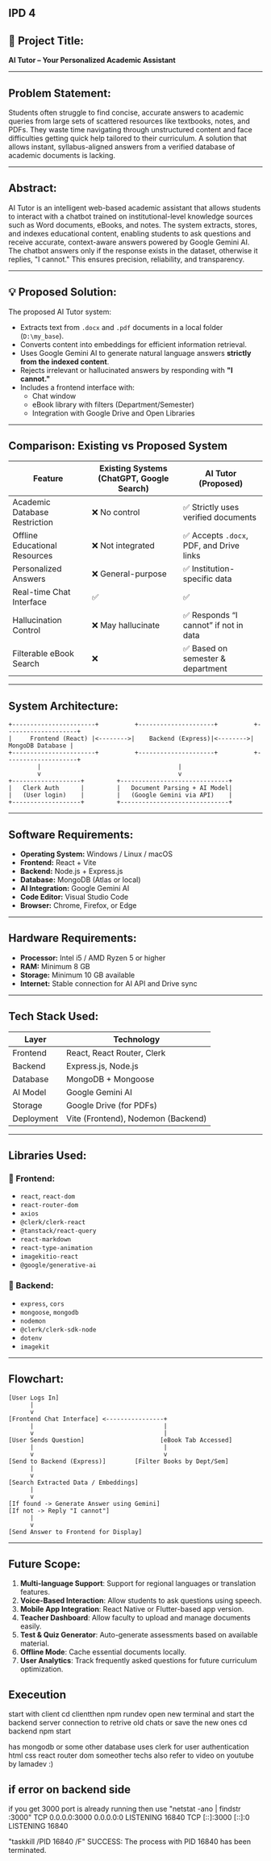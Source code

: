 ## **IPD 4**
## 📌 **Project Title:**  
**AI Tutor – Your Personalized Academic Assistant**

---

##  **Problem Statement:**

Students often struggle to find concise, accurate answers to academic queries from large sets of scattered resources like textbooks, notes, and PDFs. They waste time navigating through unstructured content and face difficulties getting quick help tailored to their curriculum. A solution that allows instant, syllabus-aligned answers from a verified database of academic documents is lacking.

---

##  **Abstract:**

AI Tutor is an intelligent web-based academic assistant that allows students to interact with a chatbot trained on institutional-level knowledge sources such as Word documents, eBooks, and notes. The system extracts, stores, and indexes educational content, enabling students to ask questions and receive accurate, context-aware answers powered by Google Gemini AI. The chatbot answers only if the response exists in the dataset, otherwise it replies, "I cannot." This ensures precision, reliability, and transparency.

---

## 💡 **Proposed Solution:**

The proposed AI Tutor system:
- Extracts text from `.docx` and `.pdf` documents in a local folder (`D:\my_base`).
- Converts content into embeddings for efficient information retrieval.
- Uses Google Gemini AI to generate natural language answers **strictly from the indexed content**.
- Rejects irrelevant or hallucinated answers by responding with **"I cannot."**
- Includes a frontend interface with:
  - Chat window
  - eBook library with filters (Department/Semester)
  - Integration with Google Drive and Open Libraries

---

##  **Comparison: Existing vs Proposed System**

| Feature                         | Existing Systems (ChatGPT, Google Search) | AI Tutor (Proposed)                    |
|---------------------------------|-------------------------------------------|----------------------------------------|
| Academic Database Restriction   | ❌ No control                              | ✅ Strictly uses verified documents     |
| Offline Educational Resources   | ❌ Not integrated                          | ✅ Accepts `.docx`, PDF, and Drive links |
| Personalized Answers            | ❌ General-purpose                         | ✅ Institution-specific data            |
| Real-time Chat Interface        | ✅                                         | ✅                                      |
| Hallucination Control           | ❌ May hallucinate                         | ✅ Responds “I cannot” if not in data   |
| Filterable eBook Search         | ❌                                         | ✅ Based on semester & department       |

---

##  **System Architecture:**

```text
+-----------------------+          +---------------------+          +--------------------+
|     Frontend (React) |<-------->|    Backend (Express)|<-------->|   MongoDB Database |
+-----------------------+          +---------------------+          +--------------------+
        |                                      |
        v                                      v
+-------------------+         +------------------------------+
|   Clerk Auth      |         |   Document Parsing + AI Model|
|   (User login)    |         |   (Google Gemini via API)    |
+-------------------+         +------------------------------+
```

---

##  **Software Requirements:**

- **Operating System:** Windows / Linux / macOS  
- **Frontend:** React + Vite  
- **Backend:** Node.js + Express.js  
- **Database:** MongoDB (Atlas or local)  
- **AI Integration:** Google Gemini AI  
- **Code Editor:** Visual Studio Code  
- **Browser:** Chrome, Firefox, or Edge  

---

##  **Hardware Requirements:**

- **Processor:** Intel i5 / AMD Ryzen 5 or higher  
- **RAM:** Minimum 8 GB  
- **Storage:** Minimum 10 GB available  
- **Internet:** Stable connection for AI API and Drive sync  

---

##  **Tech Stack Used:**

| Layer      | Technology                |
|------------|---------------------------|
| Frontend   | React, React Router, Clerk |
| Backend    | Express.js, Node.js       |
| Database   | MongoDB + Mongoose        |
| AI Model   | Google Gemini AI          |
| Storage    | Google Drive (for PDFs)   |
| Deployment | Vite (Frontend), Nodemon (Backend) |

---

##  **Libraries Used:**

### 🔹 Frontend:
- `react`, `react-dom`
- `react-router-dom`
- `axios`
- `@clerk/clerk-react`
- `@tanstack/react-query`
- `react-markdown`
- `react-type-animation`
- `imagekitio-react`
- `@google/generative-ai`

### 🔹 Backend:
- `express`, `cors`
- `mongoose`, `mongodb`
- `nodemon`
- `@clerk/clerk-sdk-node`
- `dotenv`
- `imagekit`

---

##  **Flowchart:**

```text
[User Logs In]
      |
      v
[Frontend Chat Interface] <----------------+
      |                                    |
      v                                    |
[User Sends Question]                     [eBook Tab Accessed]
      |                                    |
      v                                    v
[Send to Backend (Express)]        [Filter Books by Dept/Sem]
      |
      v
[Search Extracted Data / Embeddings]
      |
      v
[If found -> Generate Answer using Gemini]
[If not -> Reply "I cannot"]
      |
      v
[Send Answer to Frontend for Display]
```

---

## **Future Scope:**

1. **Multi-language Support**: Support for regional languages or translation features.
2. **Voice-Based Interaction**: Allow students to ask questions using speech.
3. **Mobile App Integration**: React Native or Flutter-based app version.
4. **Teacher Dashboard**: Allow faculty to upload and manage documents easily.
5. **Test & Quiz Generator**: Auto-generate assessments based on available material.
6. **Offline Mode**: Cache essential documents locally.
7. **User Analytics**: Track frequently asked questions for future curriculum optimization.

## **Execeution**
start with client
cd clientthen npm rundev
open new terminal and start the backend server connection to retrive old chats or save the new ones
cd backend
npm start

has mongodb or some other database
uses clerk for user authentication
html
css
react router dom
someother techs also
refer to video on youtube by lamadev :)

## **if error on backend side**

if you get 3000 port is already running then use
"netstat -ano | findstr :3000"
  TCP    0.0.0.0:3000           0.0.0.0:0              LISTENING       16840
  TCP    [::]:3000              [::]:0                 LISTENING       16840

"taskkill /PID 16840 /F"
SUCCESS: The process with PID 16840 has been terminated.